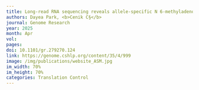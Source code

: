 ```yaml
---
title: Long-read RNA sequencing reveals allele-specific N 6-methyladenosine modifications
authors: Dayea Park, <b>Cenik C§</b>
journal: Genome Research
year: 2025
month: Apr
vol: 
pages: 
doi: 10.1101/gr.279270.124
link: https://genome.cshlp.org/content/35/4/999
image: /img/publications/website_ASM.jpg
im_width: 70%
im_height: 70%
categories: Translation Control
---
```

